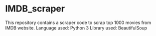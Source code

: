# IMDB_scraper
This repository contains a scraper code to scrap top 1000 movies from IMDB website. 
Language used: Python 3
Library used: BeautifulSoup

